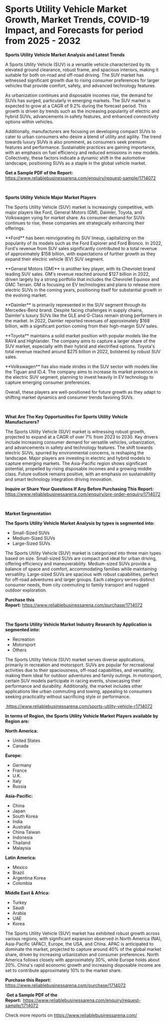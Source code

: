 <p><h1>Sports Utility Vehicle Market Growth, Market Trends, COVID-19 Impact, and Forecasts for period from 2025 - 2032</h1></p><p><strong>Sports Utility Vehicle Market Analysis and Latest Trends</strong></p>
<p><p>A Sports Utility Vehicle (SUV) is a versatile vehicle characterized by its elevated ground clearance, robust frame, and spacious interiors, making it suitable for both on-road and off-road driving. The SUV market has witnessed significant growth due to rising consumer preferences for larger vehicles that provide comfort, safety, and advanced technology features.</p><p>As urbanization continues and disposable incomes rise, the demand for SUVs has surged, particularly in emerging markets. The SUV market is expected to grow at a CAGR of 9.2% during the forecast period. This growth is driven by trends such as the increasing popularity of electric and hybrid SUVs, advancements in safety features, and enhanced connectivity options within vehicles. </p><p>Additionally, manufacturers are focusing on developing compact SUVs to cater to urban consumers who desire a blend of utility and agility. The trend towards luxury SUVs is also prominent, as consumers seek premium features and performance. Sustainable practices are gaining importance, with an emphasis on fuel efficiency and reduced emissions in new models. Collectively, these factors indicate a dynamic shift in the automotive landscape, positioning SUVs as a staple in the global vehicle market.</p></p>
<p><strong>Get a Sample PDF of the Report:&nbsp;</strong> <a href="https://www.reliablebusinessarena.com/enquiry/request-sample/1714072?utm_campaign=3214&utm_medium=2&utm_source=Github&utm_content=ia&utm_term=30032025&utm_id=sports-utility-vehicle">https://www.reliablebusinessarena.com/enquiry/request-sample/1714072</a></p>
<p>&nbsp;</p>
<p><strong>Sports Utility Vehicle Major Market Players</strong></p>
<p><p>The Sports Utility Vehicle (SUV) market is increasingly competitive, with major players like Ford, General Motors (GM), Daimler, Toyota, and Volkswagen vying for market share. As consumer demand for SUVs continues to rise, these companies are strategically enhancing their offerings.</p><p>**Ford** has been reinvigorating its SUV lineup, capitalizing on the popularity of its models such as the Ford Explorer and Ford Bronco. In 2022, Ford's revenue from SUV sales significantly contributed to a total revenue of approximately $158 billion, with expectations of further growth as they expand their electric vehicle (EV) SUV segment.</p><p>**General Motors (GM)** is another key player, with its Chevrolet brand leading SUV sales. GM's revenue reached around $127 billion in 2022, driven largely by a strong portfolio that includes the Chevrolet Equinox and GMC Terrain. GM is focusing on EV technologies and plans to release more electric SUVs in the coming years, positioning itself for substantial growth in the evolving market.</p><p>**Daimler** is primarily represented in the SUV segment through its Mercedes-Benz brand. Despite facing challenges in supply chains, Daimler's luxury SUVs like the GLE and G-Class remain strong performers in the market. In 2022, Daimler reported revenues of approximately $168 billion, with a significant portion coming from their high-margin SUV sales.</p><p>**Toyota** maintains a solid market position with popular models like the RAV4 and Highlander. The company aims to capture a larger share of the SUV market, especially with their hybrid and electrified options. Toyota's total revenue reached around $275 billion in 2022, bolstered by robust SUV sales.</p><p>**Volkswagen** has also made strides in the SUV sector with models like the Tiguan and ID.4. The company aims to increase its market presence in the electric SUV segment, planning to invest heavily in EV technology to capture emerging consumer preferences.</p><p>Overall, these players are well-positioned for future growth as they adapt to shifting market dynamics and consumer trends favoring SUVs.</p></p>
<p>&nbsp;</p>
<p><strong>What Are The Key Opportunities For Sports Utility Vehicle Manufacturers?</strong></p>
<p><p>The Sports Utility Vehicle (SUV) market is witnessing robust growth, projected to expand at a CAGR of over 7% from 2023 to 2030. Key drivers include increasing consumer demand for versatile vehicles, urbanization, and advancements in safety and technology features. The shift towards electric SUVs, spurred by environmental concerns, is reshaping the landscape. Major players are investing in electric and hybrid models to capture emerging markets. The Asia-Pacific region shows significant potential, propelled by rising disposable incomes and a growing middle class. Future outlook remains positive, with an emphasis on sustainability and smart technology integration driving innovation.</p></p>
<p><strong>Inquire or Share Your Questions If Any Before Purchasing This Report:</strong> <a href="https://www.reliablebusinessarena.com/enquiry/pre-order-enquiry/1714072?utm_campaign=3214&utm_medium=2&utm_source=Github&utm_content=ia&utm_term=30032025&utm_id=sports-utility-vehicle">https://www.reliablebusinessarena.com/enquiry/pre-order-enquiry/1714072</a></p>
<p>&nbsp;</p>
<p><strong>Market Segmentation</strong></p>
<p><strong>The Sports Utility Vehicle Market Analysis by types is segmented into:</strong></p>
<p><ul><li>Small-Sized SUVs</li><li>Medium-Sized SUVs</li><li>Large-Sized SUVs</li></ul></p>
<p><p>The Sports Utility Vehicle (SUV) market is categorized into three main types based on size. Small-sized SUVs are compact and ideal for urban driving, offering efficiency and maneuverability. Medium-sized SUVs provide a balance of space and comfort, accommodating families while maintaining versatility. Large-sized SUVs are spacious with robust capabilities, perfect for off-road adventures and larger groups. Each category serves distinct consumer needs, from city commuting to family transport and rugged outdoor exploration.</p></p>
<p><strong>Purchase this Report:&nbsp;</strong><a href="https://www.reliablebusinessarena.com/purchase/1714072?utm_campaign=3214&utm_medium=2&utm_source=Github&utm_content=ia&utm_term=30032025&utm_id=sports-utility-vehicle">https://www.reliablebusinessarena.com/purchase/1714072</a></p>
<p>&nbsp;</p>
<p><strong>The Sports Utility Vehicle Market Industry Research by Application is segmented into:</strong></p>
<p><ul><li>Recreation</li><li>Motorsport</li><li>Others</li></ul></p>
<p><p>The Sports Utility Vehicle (SUV) market serves diverse applications, primarily in recreation and motorsport. SUVs are popular for recreational activities due to their spaciousness, off-road capabilities, and versatility, making them ideal for outdoor adventures and family outings. In motorsport, certain SUV models participate in racing events, showcasing their performance and durability. Additionally, the market includes other applications like urban commuting and towing, appealing to consumers seeking practicality without sacrificing style or performance.</p></p>
<p><a href="https://www.reliablebusinessarena.com/sports-utility-vehicle-r1714072?utm_campaign=3214&utm_medium=2&utm_source=Github&utm_content=ia&utm_term=30032025&utm_id=sports-utility-vehicle">&nbsp;https://www.reliablebusinessarena.com/sports-utility-vehicle-r1714072</a></p>
<p><strong>In terms of Region, the Sports Utility Vehicle Market Players available by Region are:</strong></p>
<p>
    <p> <strong> North America: </strong>
        <ul>
            <li>United States</li>
            <li>Canada</li>
        </ul>
        </p> 
    <p> <strong> Europe: </strong>
        <ul>
            <li>Germany</li>
            <li>France</li>
            <li>U.K.</li>
            <li>Italy</li>
            <li>Russia</li>
        </ul>
        </p> 
    <p> <strong> Asia-Pacific: </strong>
        <ul>
            <li>China</li>
            <li>Japan</li>
            <li>South Korea</li>
            <li>India</li>
            <li>Australia</li>
            <li>China Taiwan</li>
            <li>Indonesia</li>
            <li>Thailand</li>
            <li>Malaysia</li>
        </ul>
        </p> 
    <p> <strong> Latin America: </strong>
        <ul>
            <li>Mexico</li>
            <li>Brazil</li>
            <li>Argentina Korea</li>
            <li>Colombia</li>
        </ul>
        </p> 
    <p> <strong> Middle East & Africa: </strong>
        <ul>
            <li>Turkey</li>
            <li>Saudi</li>
            <li>Arabia</li>
            <li>UAE</li>
            <li>Korea</li>
        </ul>
    </p>
    </p>
<p><p>The Sports Utility Vehicle (SUV) market has exhibited robust growth across various regions, with significant expansion observed in North America (NA), Asia-Pacific (APAC), Europe, the USA, and China. APAC is anticipated to dominate the market, projected to capture around 40% of the global market share, driven by increasing urbanization and consumer preferences. North America follows closely with approximately 30%, while Europe holds about 20%. China's rapid economic growth and increasing disposable income are set to contribute approximately 10% to the market share.</p></p>
<p><strong>Purchase this Report: </strong><a href="https://www.reliablebusinessarena.com/purchase/1714072?utm_campaign=3214&utm_medium=2&utm_source=Github&utm_content=ia&utm_term=30032025&utm_id=sports-utility-vehicle">https://www.reliablebusinessarena.com/purchase/1714072</a></p>
<p>&nbsp;<strong>Get a Sample PDF of the Report:&nbsp;&nbsp;</strong><a href="https://www.reliablebusinessarena.com/enquiry/request-sample/1714072?utm_campaign=3214&utm_medium=2&utm_source=Github&utm_content=ia&utm_term=30032025&utm_id=sports-utility-vehicle">https://www.reliablebusinessarena.com/enquiry/request-sample/1714072</a></p>
<p><strong></strong></p>
<p>Check more reports on <a href="https://www.reliablebusinessarena.com/?utm_campaign=3214&utm_medium=2&utm_source=Github&utm_content=ia&utm_term=30032025&utm_id=sports-utility-vehicle">https://www.reliablebusinessarena.com/</a></p>